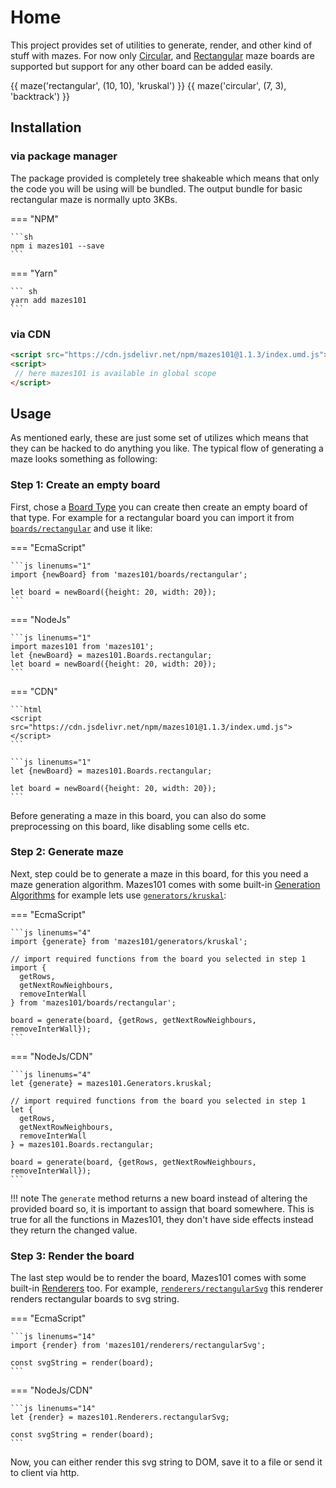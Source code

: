 # Home

This project provides set of utilities to generate, render, and other kind of stuff with mazes. For now only
[Circular](boards/circular.md), and [Rectangular](boards/rectangular.md) maze boards
are supported but support for any other board can be added easily.

<div style="display: flex; flex-wrap: wrap; align-items: center;">
    {{ maze('rectangular', (10, 10), 'kruskal') }}
    {{ maze('circular', (7, 3), 'backtrack') }}
</div>

## Installation

### via package manager

The package provided is completely tree shakeable which means that only the code you will be using will be bundled.
The output bundle for basic rectangular maze is normally upto 3KBs. 

=== "NPM"

    ```sh
    npm i mazes101 --save
    ```

=== "Yarn"

    ``` sh
    yarn add mazes101
    ```

### via CDN

```html
<script src="https://cdn.jsdelivr.net/npm/mazes101@1.1.3/index.umd.js"></script>
<script>
 // here mazes101 is available in global scope
</script>
```

## Usage

As mentioned early, these are just some set of utilizes which means that they can be hacked to do anything you like.
The typical flow of generating a maze looks something as following:

### Step 1: Create an empty board

First, chose a [Board Type](boards/index.md) you can create then create an empty board of that type. For example for a rectangular board
you can import it from [`boards/rectangular`](boards/rectangular.md) and use it like:

=== "EcmaScript"

    ```js linenums="1"
    import {newBoard} from 'mazes101/boards/rectangular';
    
    let board = newBoard({height: 20, width: 20});
    ```

=== "NodeJs"
    
    ```js linenums="1"
    import mazes101 from 'mazes101';
    let {newBoard} = mazes101.Boards.rectangular;
    let board = newBoard({height: 20, width: 20});
    ```
    
=== "CDN"
    
    ```html
    <script src="https://cdn.jsdelivr.net/npm/mazes101@1.1.3/index.umd.js"></script>
    ```
    
    ```js linenums="1"
    let {newBoard} = mazes101.Boards.rectangular;
    
    let board = newBoard({height: 20, width: 20});
    ```


Before generating a maze in this board, you can also do some preprocessing on this board, like
disabling some cells etc.

### Step 2: Generate maze

Next, step could be to generate a maze in this board, for this you need a maze generation algorithm. Mazes101 comes with
some built-in [Generation Algorithms](generators/index.md) for example lets use
[`generators/kruskal`](generators/kruskal.md):

=== "EcmaScript"

    ```js linenums="4"
    import {generate} from 'mazes101/generators/kruskal';
    
    // import required functions from the board you selected in step 1
    import {
      getRows,
      getNextRowNeighbours,
      removeInterWall
    } from 'mazes101/boards/rectangular';
    
    board = generate(board, {getRows, getNextRowNeighbours, removeInterWall});
    ```

=== "NodeJs/CDN"
    
    ```js linenums="4"
    let {generate} = mazes101.Generators.kruskal;
    
    // import required functions from the board you selected in step 1
    let {
      getRows,
      getNextRowNeighbours,
      removeInterWall
    } = mazes101.Boards.rectangular;
    
    board = generate(board, {getRows, getNextRowNeighbours, removeInterWall});
    ```

!!! note
    The `generate` method returns a new board instead of altering the provided board so, it is important to assign that
    board somewhere. This is true for all the functions in Mazes101, they don't have side effects instead they return the
    changed value.

### Step 3: Render the board

The last step would be to render the board, Mazes101 comes with some built-in [Renderers](renderers/index.md) too.
For example, [`renderers/rectangularSvg`](renderers/rectangularSvg.md) this renderer renders rectangular boards to svg string.

=== "EcmaScript"

    ```js linenums="14"
    import {render} from 'mazes101/renderers/rectangularSvg';
    
    const svgString = render(board);
    ```

=== "NodeJs/CDN"
    
    ```js linenums="14"
    let {render} = mazes101.Renderers.rectangularSvg;
    
    const svgString = render(board);
    ```

Now, you can either render this svg string to DOM, save it to a file or send it to client via http.
